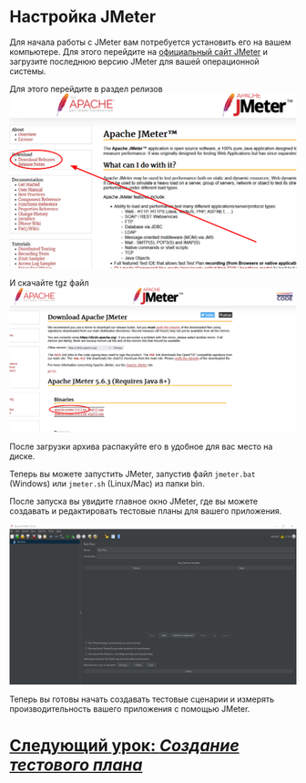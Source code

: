 # Настройка JMeter

Для начала работы с JMeter вам потребуется установить его на вашем компьютере. Для этого перейдите
на [официальный сайт JMeter](https://jmeter.apache.org/) и загрузите последнюю версию JMeter для вашей операционной
системы.

Для этого перейдите в раздел релизов ![релизы](../../../src/testing/releases.png)

И скачайте tgz файл ![ссылка на скачивание](../../../src/testing/download-link.png)

После загрузки архива распакуйте его в удобное для вас место на диске.

Теперь вы можете запустить JMeter, запустив файл `jmeter.bat` (Windows) или `jmeter.sh` (Linux/Mac) из папки bin.

После запуска вы увидите главное окно JMeter, где вы можете создавать и редактировать тестовые планы для вашего приложения.

![начальное окно](../../../src/testing/start-window.png)

Теперь вы готовы начать создавать тестовые сценарии и измерять производительность вашего приложения с помощью JMeter.

# [**Следующий урок**: *Создание тестового плана*](test-plan.md)